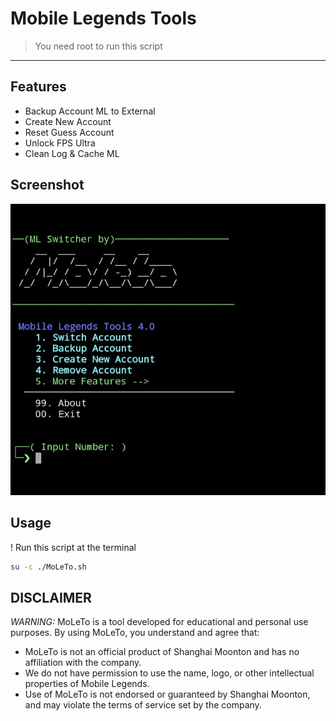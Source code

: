 # Mobile Legends Tools
> You need root to run this script
---
## Features
- Backup Account ML to External
- Create New Account
- Reset Guess Account
- Unlock FPS Ultra
- Clean Log & Cache ML

## Screenshot 
<div align="center">
  <img src=./assets/screenshot1.jpg>
</div>

## Usage
! Run this script at the terminal
``` bash
su -c ./MoLeTo.sh
```

## DISCLAIMER
*WARNING:* MoLeTo is a tool developed for educational and personal use purposes. By using MoLeTo, you understand and agree that:

- MoLeTo is not an official product of Shanghai Moonton and has no affiliation with the company.
- We do not have permission to use the name, logo, or other intellectual properties of Mobile Legends.
- Use of MoLeTo is not endorsed or guaranteed by Shanghai Moonton, and may violate the terms of service set by the company.
